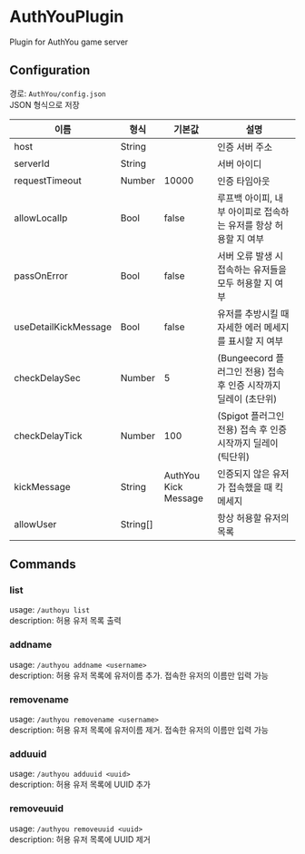 # AuthYouPlugin

Plugin for AuthYou game server

## Configuration

경로: `AuthYou/config.json`  
JSON 형식으로 저장  

| 이름                 | 형식     | 기본값               | 설명 |
|----------------------|----------|----------------------|---------------|
| host                 | String   |                      | 인증 서버 주소 |
| serverId             | String   |                      | 서버 아이디 |
| requestTimeout       | Number   | 10000                | 인증 타임아웃 |
| allowLocalIp         | Bool     | false                | 루프백 아이피, 내부 아이피로 접속하는 유저를 항상 허용할 지 여부 |
| passOnError          | Bool     | false                | 서버 오류 발생 시 접속하는 유저들을 모두 허용할 지 여부 |
| useDetailKickMessage | Bool     | false                | 유저를 추방시킬 때 자세한 에러 메세지를 표시할 지 여부 |
| checkDelaySec        | Number   | 5                    | (Bungeecord 플러그인 전용) 접속 후 인증 시작까지 딜레이 (초단위) |
| checkDelayTick       | Number   | 100                  | (Spigot 플러그인 전용) 접속 후 인증 시작까지 딜레이 (틱단위) |
| kickMessage          | String   | AuthYou Kick Message | 인증되지 않은 유저가 접속했을 때 킥 메세지 |
| allowUser            | String[] |                      | 항상 허용할 유저의 목록 |

## Commands

### list
usage: `/authoyu list`  
description: 허용 유저 목록 출력  

### addname
usage: `/authyou addname <username>`  
description: 허용 유저 목록에 유저이름 추가. 접속한 유저의 이름만 입력 가능  

### removename
usage: `/authyou removename <username>`  
description: 허용 유저 목록에 유저이름 제거. 접속한 유저의 이름만 입력 가능  

### adduuid
usage: `/authyou adduuid <uuid>`  
description: 허용 유저 목록에 UUID 추가  

### removeuuid
usage: `/authyou removeuuid <uuid>`  
description: 허용 유저 목록에 UUID 제거  
